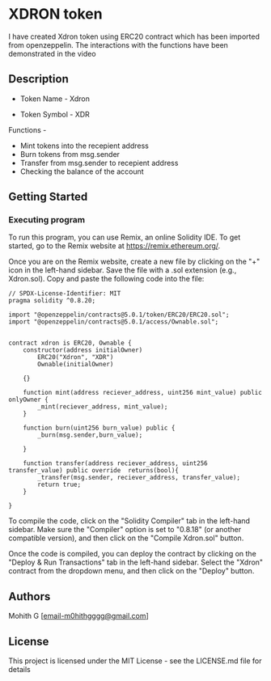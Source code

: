 # XDRON token

I have created Xdron token using ERC20 contract which has been imported from openzeppelin. The interactions with the functions have been demonstrated in the video

## Description

* Token Name - Xdron

* Token Symbol - XDR

Functions - 

* Mint tokens into the recepient address
* Burn tokens from msg.sender
* Transfer from msg.sender to recepient address
* Checking the balance of the account


## Getting Started

### Executing program

To run this program, you can use Remix, an online Solidity IDE. To get started, go to the Remix website at https://remix.ethereum.org/.

Once you are on the Remix website, create a new file by clicking on the "+" icon in the left-hand sidebar. Save the file with a .sol extension (e.g., Xdron.sol). Copy and paste the following code into the file:

```
// SPDX-License-Identifier: MIT
pragma solidity ^0.8.20;

import "@openzeppelin/contracts@5.0.1/token/ERC20/ERC20.sol";
import "@openzeppelin/contracts@5.0.1/access/Ownable.sol";


contract xdron is ERC20, Ownable {
    constructor(address initialOwner)
        ERC20("Xdron", "XDR") 
        Ownable(initialOwner)
      
    {}

    function mint(address reciever_address, uint256 mint_value) public onlyOwner {
        _mint(reciever_address, mint_value);
    }

    function burn(uint256 burn_value) public {
        _burn(msg.sender,burn_value);
        
    }   

    function transfer(address reciever_address, uint256 transfer_value) public override  returns(bool){
        _transfer(msg.sender, reciever_address, transfer_value);
        return true;
    }    

}

```

To compile the code, click on the "Solidity Compiler" tab in the left-hand sidebar. Make sure the "Compiler" option is set to "0.8.18" (or another compatible version), and then click on the "Compile Xdron.sol" button.

Once the code is compiled, you can deploy the contract by clicking on the "Deploy & Run Transactions" tab in the left-hand sidebar. Select the "Xdron" contract from the dropdown menu, and then click on the "Deploy" button.


## Authors

Mohith G
[email-m0hithgggg@gmail.com]


## License

This project is licensed under the MIT License - see the LICENSE.md file for details
